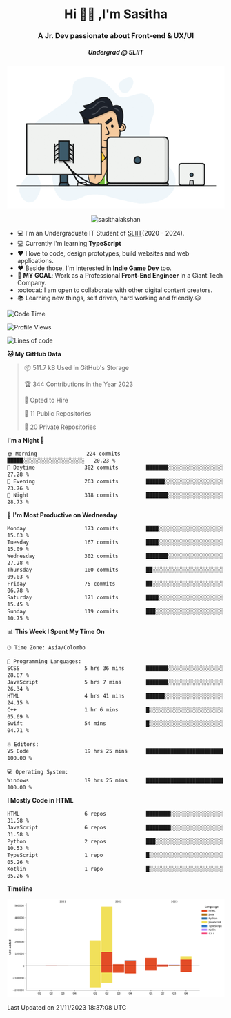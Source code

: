 
<h1 align="center">Hi 🙋‍♂️ ,I'm Sasitha</h1>
<h3 align="center">A Jr. Dev passionate about Front-end & UX/UI</h3>

<i><h5 align="center">Undergrad @ SLIIT</h5></i>

<p align="center">
  <img width="540" height="330" src="https://github.com/SasithaLakshan/SasithaLakshan/blob/main/dev.gif">
</p>
<p align="center"> <img src="https://komarev.com/ghpvc/?username=sasithalakshan&label=Profile%20views&color=0e75b6&style=flat" alt="sasithalakshan" /> </p>

- :computer: I'm an Undergraduate IT Student of [SLIIT](https://www.sliit.lk)(2020 - 2024).
- :computer: Currently I'm learning <b>TypeScript</b>
- :heart: I love to code, design prototypes, build websites and web applications.
- :heart: Beside those, I'm interested in **Indie Game Dev** too.
- :electric_plug: **MY GOAL**: Work as a Professional **Front-End Engineer** in a Giant Tech Company.
- :octocat: I am open to collaborate with other digital content creators.
- :books: Learning new things, self driven, hard working and friendly.:smiley:
  
<!-- <h3 align="left">Tech Stack I'm Using</h3> -->

<!--START_SECTION:waka-->
![Code Time](http://img.shields.io/badge/Code%20Time-575%20hrs%2018%20mins-blue)

![Profile Views](http://img.shields.io/badge/Profile%20Views-0-blue)

![Lines of code](https://img.shields.io/badge/From%20Hello%20World%20I%27ve%20Written-925.7%20thousand%20lines%20of%20code-blue)

**🐱 My GitHub Data** 

> 📦 511.7 kB Used in GitHub's Storage 
 > 
> 🏆 344 Contributions in the Year 2023
 > 
> 💼 Opted to Hire
 > 
> 📜 11 Public Repositories 
 > 
> 🔑 20 Private Repositories 
 > 
**I'm a Night 🦉** 

```text
🌞 Morning                224 commits         █████░░░░░░░░░░░░░░░░░░░░   20.23 % 
🌆 Daytime                302 commits         ███████░░░░░░░░░░░░░░░░░░   27.28 % 
🌃 Evening                263 commits         ██████░░░░░░░░░░░░░░░░░░░   23.76 % 
🌙 Night                  318 commits         ███████░░░░░░░░░░░░░░░░░░   28.73 % 
```
📅 **I'm Most Productive on Wednesday** 

```text
Monday                   173 commits         ████░░░░░░░░░░░░░░░░░░░░░   15.63 % 
Tuesday                  167 commits         ████░░░░░░░░░░░░░░░░░░░░░   15.09 % 
Wednesday                302 commits         ███████░░░░░░░░░░░░░░░░░░   27.28 % 
Thursday                 100 commits         ██░░░░░░░░░░░░░░░░░░░░░░░   09.03 % 
Friday                   75 commits          ██░░░░░░░░░░░░░░░░░░░░░░░   06.78 % 
Saturday                 171 commits         ████░░░░░░░░░░░░░░░░░░░░░   15.45 % 
Sunday                   119 commits         ███░░░░░░░░░░░░░░░░░░░░░░   10.75 % 
```


📊 **This Week I Spent My Time On** 

```text
🕑︎ Time Zone: Asia/Colombo

💬 Programming Languages: 
SCSS                     5 hrs 36 mins       ███████░░░░░░░░░░░░░░░░░░   28.87 % 
JavaScript               5 hrs 7 mins        ███████░░░░░░░░░░░░░░░░░░   26.34 % 
HTML                     4 hrs 41 mins       ██████░░░░░░░░░░░░░░░░░░░   24.15 % 
C++                      1 hr 6 mins         █░░░░░░░░░░░░░░░░░░░░░░░░   05.69 % 
Swift                    54 mins             █░░░░░░░░░░░░░░░░░░░░░░░░   04.71 % 

🔥 Editors: 
VS Code                  19 hrs 25 mins      █████████████████████████   100.00 % 

💻 Operating System: 
Windows                  19 hrs 25 mins      █████████████████████████   100.00 % 
```

**I Mostly Code in HTML** 

```text
HTML                     6 repos             ████████░░░░░░░░░░░░░░░░░   31.58 % 
JavaScript               6 repos             ████████░░░░░░░░░░░░░░░░░   31.58 % 
Python                   2 repos             ███░░░░░░░░░░░░░░░░░░░░░░   10.53 % 
TypeScript               1 repo              █░░░░░░░░░░░░░░░░░░░░░░░░   05.26 % 
Kotlin                   1 repo              █░░░░░░░░░░░░░░░░░░░░░░░░   05.26 % 
```



**Timeline**

![Lines of Code chart](https://raw.githubusercontent.com/SasithaLakshan/SasithaLakshan/main/assets/bar_graph.png)


 Last Updated on 21/11/2023 18:37:08 UTC
<!--END_SECTION:waka-->

